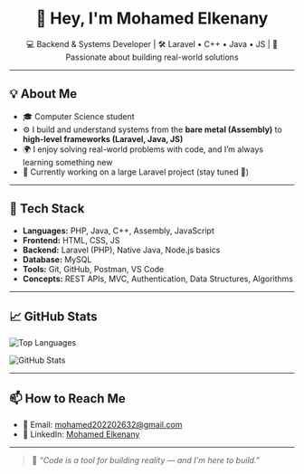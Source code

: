 <h1 align="center">👋 Hey, I'm Mohamed Elkenany</h1>

<p align="center">
💻 Backend & Systems Developer | 🛠 Laravel • C++ • Java • JS | 🚀 Passionate about building real-world solutions
</p>

---

## 💡 About Me

- 🎓 Computer Science student
- ⚙️ I build and understand systems from the **bare metal (Assembly)** to **high-level frameworks (Laravel, Java, JS)**
- 🌍 I enjoy solving real-world problems with code, and I’m always learning something new
- 🔭 Currently working on a large Laravel project (stay tuned 👀)

---

## 🔧 Tech Stack

- **Languages:** PHP, Java, C++, Assembly, JavaScript
- **Frontend:** HTML, CSS, JS
- **Backend:** Laravel (PHP), Native Java, Node.js basics
- **Database:** MySQL
- **Tools:** Git, GitHub, Postman, VS Code
- **Concepts:** REST APIs, MVC, Authentication, Data Structures, Algorithms

---

## 📈 GitHub Stats

![Top Languages](https://github-readme-stats.vercel.app/api/top-langs/?username=mohamedtarek64&layout=compact&theme=radical)

![GitHub Stats](https://github-readme-stats.vercel.app/api?username=mohamedtarek64&show_icons=true&theme=radical)

---

## 📫 How to Reach Me

- 📧 Email: mohamed202202632@gmail.com  
- 🔗 LinkedIn: [Mohamed Elkenany](https://www.linkedin.com/in/mohamed-elkenany-41aab6264/)

---

> 🚀 *“Code is a tool for building reality — and I'm here to build.”*
